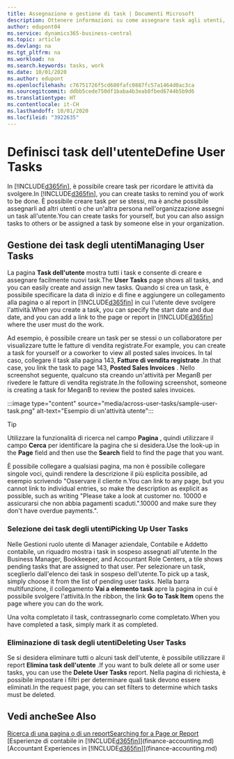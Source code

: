 ```yaml
---
title: Assegnazione e gestione di task | Documenti Microsoft
description: Ottenere informazioni su come assegnare task agli utenti, incluso il proprio contabile, in Business Central.
author: edupont04
ms.service: dynamics365-business-central
ms.topic: article
ms.devlang: na
ms.tgt_pltfrm: na
ms.workload: na
ms.search.keywords: tasks, work
ms.date: 10/01/2020
ms.author: edupont
ms.openlocfilehash: c76751726f5cd680fafc0887fc57a1464d0ac3ca
ms.sourcegitcommit: ddbb5cede750df1baba4b3eab8fbed6744b5b9d6
ms.translationtype: HT
ms.contentlocale: it-CH
ms.lasthandoff: 10/01/2020
ms.locfileid: "3922635"
---
```

# <a name="define-user-tasks"></a><span data-ttu-id="31460-103">Definisci task dell'utente</span><span class="sxs-lookup"><span data-stu-id="31460-103">Define User Tasks</span></span>

<span data-ttu-id="31460-104">In [!INCLUDE[d365fin](includes/d365fin_md.md)], è possibile creare task per ricordare le attività da svolgere.</span><span class="sxs-lookup"><span data-stu-id="31460-104">In [!INCLUDE[d365fin](includes/d365fin_md.md)], you can create tasks to remind you of work to be done.</span></span> <span data-ttu-id="31460-105">È possibile creare task per se stessi, ma è anche possibile assegnarli ad altri utenti o che un'altra persona nell'organizzazione assegni un task all'utente.</span><span class="sxs-lookup"><span data-stu-id="31460-105">You can create tasks for yourself, but you can also assign tasks to others or be assigned a task by someone else in your organization.</span></span>  

## <a name="managing-user-tasks"></a><span data-ttu-id="31460-106">Gestione dei task degli utenti</span><span class="sxs-lookup"><span data-stu-id="31460-106">Managing User Tasks</span></span>

<span data-ttu-id="31460-107">La pagina **Task dell'utente** mostra tutti i task e consente di creare e assegnare facilmente nuovi task.</span><span class="sxs-lookup"><span data-stu-id="31460-107">The **User Tasks** page shows all tasks, and you can easily create and assign new tasks.</span></span> <span data-ttu-id="31460-108">Quando si crea un task, è possibile specificare la data di inizio e di fine e aggiungere un collegamento alla pagina o al report in [!INCLUDE[d365fin](includes/d365fin_md.md)] in cui l'utente deve svolgere l'attività.</span><span class="sxs-lookup"><span data-stu-id="31460-108">When you create a task, you can specify the start date and due date, and you can add a link to the page or report in [!INCLUDE[d365fin](includes/d365fin_md.md)] where the user must do the work.</span></span>  

<span data-ttu-id="31460-109">Ad esempio, è possibile creare un task per se stessi o un collaboratore per visualizzare tutte le fatture di vendita registrate.</span><span class="sxs-lookup"><span data-stu-id="31460-109">For example, you can create a task for yourself or a coworker to view all posted sales invoices.</span></span> <span data-ttu-id="31460-110">In tal caso, collegare il task alla pagina 143, **Fatture di vendita registrate** .</span><span class="sxs-lookup"><span data-stu-id="31460-110">In that case, you link the task to page 143, **Posted Sales Invoices** .</span></span> <span data-ttu-id="31460-111">Nello screenshot seguente, qualcuno sta creando un'attività per MeganB per rivedere le fatture di vendita registrate.</span><span class="sxs-lookup"><span data-stu-id="31460-111">In the following screenshot, someone is creating a task for MeganB to review the posted sales invoices.</span></span>  

:::image type="content" source="media/across-user-tasks/sample-user-task.png" alt-text="Esempio di un'attività utente":::

> [!TIP]  
> <span data-ttu-id="31460-113">Utilizzare la funzionalità di ricerca nel campo **Pagina** , quindi utilizzare il campo **Cerca** per identificare la pagina che si desidera.</span><span class="sxs-lookup"><span data-stu-id="31460-113">Use the look-up in the **Page** field and then use the **Search** field to find the page that you want.</span></span>  
>
> <span data-ttu-id="31460-114">È possibile collegare a qualsiasi pagina, ma non è possibile collegare singole voci, quindi rendere la descrizione il più esplicita possibile, ad esempio scrivendo "Osservare il cliente n.</span><span class="sxs-lookup"><span data-stu-id="31460-114">You can link to any page, but you cannot link to individual entries, so make the description as explicit as possible, such as writing "Please take a look at customer no.</span></span> <span data-ttu-id="31460-115">10000 e assicurarsi che non abbia pagamenti scaduti.".</span><span class="sxs-lookup"><span data-stu-id="31460-115">10000 and make sure they don't have overdue payments.".</span></span>

### <a name="picking-up-user-tasks"></a><span data-ttu-id="31460-116">Selezione dei task degli utenti</span><span class="sxs-lookup"><span data-stu-id="31460-116">Picking Up User Tasks</span></span>

<span data-ttu-id="31460-117">Nelle Gestioni ruolo utente di Manager aziendale, Contabile e Addetto contabile, un riquadro mostra i task in sospeso assegnati all'utente.</span><span class="sxs-lookup"><span data-stu-id="31460-117">In the Business Manager, Bookkeeper, and Accountant Role Centers, a tile shows pending tasks that are assigned to that user.</span></span> <span data-ttu-id="31460-118">Per selezionare un task, sceglierlo dall'elenco dei task in sospeso dell'utente.</span><span class="sxs-lookup"><span data-stu-id="31460-118">To pick up a task, simply choose it from the list of pending user tasks.</span></span> <span data-ttu-id="31460-119">Nella barra multifunzione, il collegamento **Vai a elemento task** apre la pagina in cui è possibile svolgere l'attività.</span><span class="sxs-lookup"><span data-stu-id="31460-119">In the ribbon, the link **Go to Task Item** opens the page where you can do the work.</span></span>  

<span data-ttu-id="31460-120">Una volta completato il task, contrassegnarlo come completato.</span><span class="sxs-lookup"><span data-stu-id="31460-120">When you have completed a task, simply mark it as completed.</span></span>  

### <a name="deleting-user-tasks"></a><span data-ttu-id="31460-121">Eliminazione di task degli utenti</span><span class="sxs-lookup"><span data-stu-id="31460-121">Deleting User Tasks</span></span>

<span data-ttu-id="31460-122">Se si desidera eliminare tutti o alcuni task dell'utente, è possibile utilizzare il report **Elimina task dell'utente** .</span><span class="sxs-lookup"><span data-stu-id="31460-122">If you want to bulk delete all or some user tasks, you can use the **Delete User Tasks** report.</span></span> <span data-ttu-id="31460-123">Nella pagina di richiesta, è possibile impostare i filtri per determinare quali task devono essere eliminati.</span><span class="sxs-lookup"><span data-stu-id="31460-123">In the request page, you can set filters to determine which tasks must be deleted.</span></span>  

## <a name="see-also"></a><span data-ttu-id="31460-124">Vedi anche</span><span class="sxs-lookup"><span data-stu-id="31460-124">See Also</span></span>

[<span data-ttu-id="31460-125">Ricerca di una pagina o di un report</span><span class="sxs-lookup"><span data-stu-id="31460-125">Searching for a Page or Report</span></span>](ui-search.md)  
<span data-ttu-id="31460-126">[Esperienze di contabile in [!INCLUDE[d365fin](includes/d365fin_md.md)]](finance-accounting.md)</span><span class="sxs-lookup"><span data-stu-id="31460-126">[Accountant Experiences in [!INCLUDE[d365fin](includes/d365fin_md.md)]](finance-accounting.md)</span></span>  

